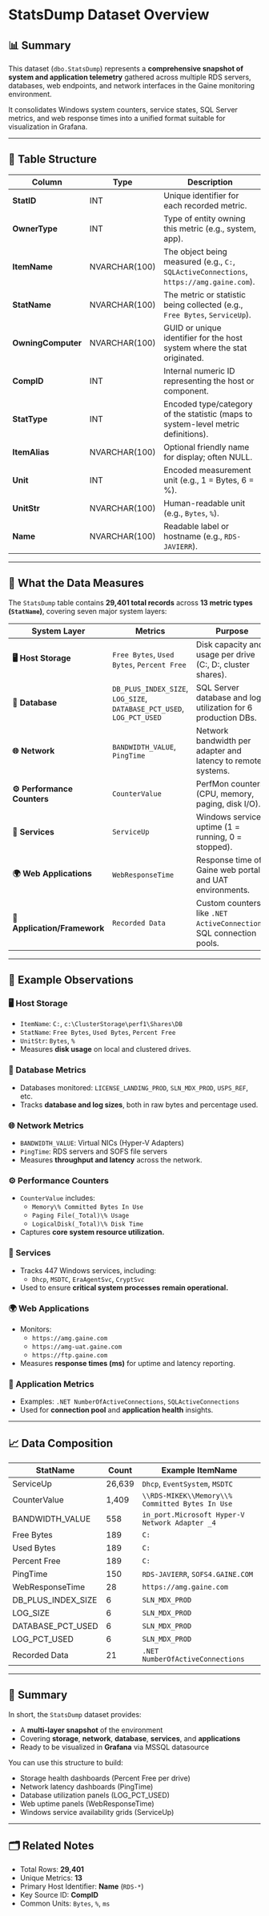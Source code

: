 # StatsDump Dataset Overview

## 📊 Summary
This dataset (`dbo.StatsDump`) represents a **comprehensive snapshot of system and application telemetry** gathered across multiple RDS servers, databases, web endpoints, and network interfaces in the Gaine monitoring environment.

It consolidates Windows system counters, service states, SQL Server metrics, and web response times into a unified format suitable for visualization in Grafana.

---

## 🧱 Table Structure
| Column | Type | Description |
|---------|------|-------------|
| **StatID** | INT | Unique identifier for each recorded metric. |
| **OwnerType** | INT | Type of entity owning this metric (e.g., system, app). |
| **ItemName** | NVARCHAR(100) | The object being measured (e.g., `C:`, `SQLActiveConnections`, `https://amg.gaine.com`). |
| **StatName** | NVARCHAR(100) | The metric or statistic being collected (e.g., `Free Bytes`, `ServiceUp`). |
| **OwningComputer** | NVARCHAR(100) | GUID or unique identifier for the host system where the stat originated. |
| **CompID** | INT | Internal numeric ID representing the host or component. |
| **StatType** | INT | Encoded type/category of the statistic (maps to system-level metric definitions). |
| **ItemAlias** | NVARCHAR(100) | Optional friendly name for display; often NULL. |
| **Unit** | INT | Encoded measurement unit (e.g., 1 = Bytes, 6 = %). |
| **UnitStr** | NVARCHAR(100) | Human-readable unit (e.g., `Bytes`, `%`). |
| **Name** | NVARCHAR(100) | Readable label or hostname (e.g., `RDS-JAVIERR`). |

---

## 🧠 What the Data Measures

The `StatsDump` table contains **29,401 total records** across **13 metric types (`StatName`)**, covering seven major system layers:

| **System Layer** | **Metrics** | **Purpose** |
|------------------|-------------|--------------|
| **🖥️ Host Storage** | `Free Bytes`, `Used Bytes`, `Percent Free` | Disk capacity and usage per drive (C:, D:, cluster shares). |
| **💾 Database** | `DB_PLUS_INDEX_SIZE`, `LOG_SIZE`, `DATABASE_PCT_USED`, `LOG_PCT_USED` | SQL Server database and log utilization for 6 production DBs. |
| **🌐 Network** | `BANDWIDTH_VALUE`, `PingTime` | Network bandwidth per adapter and latency to remote systems. |
| **⚙️ Performance Counters** | `CounterValue` | PerfMon counters (CPU, memory, paging, disk I/O). |
| **🧩 Services** | `ServiceUp` | Windows service uptime (1 = running, 0 = stopped). |
| **🌍 Web Applications** | `WebResponseTime` | Response time of Gaine web portals and UAT environments. |
| **🧱 Application/Framework** | `Recorded Data` | Custom counters like `.NET ActiveConnections`, SQL connection pools. |

---

## 📂 Example Observations

### 🖥️ Host Storage
- `ItemName`: `C:`, `c:\ClusterStorage\perf1\Shares\DB`
- `StatName`: `Free Bytes`, `Used Bytes`, `Percent Free`
- `UnitStr`: `Bytes`, `%`
- Measures **disk usage** on local and clustered drives.

### 💾 Database Metrics
- Databases monitored: `LICENSE_LANDING_PROD`, `SLN_MDX_PROD`, `USPS_REF`, etc.
- Tracks **database and log sizes**, both in raw bytes and percentage used.

### 🌐 Network Metrics
- `BANDWIDTH_VALUE`: Virtual NICs (Hyper-V Adapters)
- `PingTime`: RDS servers and SOFS file servers
- Measures **throughput and latency** across the network.

### ⚙️ Performance Counters
- `CounterValue` includes:
  - `Memory\% Committed Bytes In Use`
  - `Paging File(_Total)\% Usage`
  - `LogicalDisk(_Total)\% Disk Time`
- Captures **core system resource utilization.**

### 🧩 Services
- Tracks 447 Windows services, including:
  - `Dhcp`, `MSDTC`, `EraAgentSvc`, `CryptSvc`
- Used to ensure **critical system processes remain operational.**

### 🌍 Web Applications
- Monitors:
  - `https://amg.gaine.com`
  - `https://amg-uat.gaine.com`
  - `https://ftp.gaine.com`
- Measures **response times (ms)** for uptime and latency reporting.

### 🧱 Application Metrics
- Examples: `.NET NumberOfActiveConnections`, `SQLActiveConnections`
- Used for **connection pool** and **application health** insights.

---

## 📈 Data Composition

| **StatName** | **Count** | **Example ItemName** |
|---------------|-----------|----------------------|
| ServiceUp | 26,639 | `Dhcp`, `EventSystem`, `MSDTC` |
| CounterValue | 1,409 | `\\RDS-MIKEK\\Memory\\% Committed Bytes In Use` |
| BANDWIDTH_VALUE | 558 | `in_port.Microsoft Hyper-V Network Adapter _4` |
| Free Bytes | 189 | `C:` |
| Used Bytes | 189 | `C:` |
| Percent Free | 189 | `C:` |
| PingTime | 150 | `RDS-JAVIERR`, `SOFS4.GAINE.COM` |
| WebResponseTime | 28 | `https://amg.gaine.com` |
| DB_PLUS_INDEX_SIZE | 6 | `SLN_MDX_PROD` |
| LOG_SIZE | 6 | `SLN_MDX_PROD` |
| DATABASE_PCT_USED | 6 | `SLN_MDX_PROD` |
| LOG_PCT_USED | 6 | `SLN_MDX_PROD` |
| Recorded Data | 21 | `.NET NumberOfActiveConnections` |

---

## 🧩 Summary

In short, the `StatsDump` dataset provides:
- A **multi-layer snapshot** of the environment  
- Covering **storage**, **network**, **database**, **services**, and **applications**
- Ready to be visualized in **Grafana** via MSSQL datasource

You can use this structure to build:
- Storage health dashboards (Percent Free per drive)
- Network latency dashboards (PingTime)
- Database utilization panels (LOG_PCT_USED)
- Web uptime panels (WebResponseTime)
- Windows service availability grids (ServiceUp)

---

## 🗂️ Related Notes
- Total Rows: **29,401**
- Unique Metrics: **13**
- Primary Host Identifier: **Name** (`RDS-*`)
- Key Source ID: **CompID**
- Common Units: `Bytes`, `%`, `ms`
